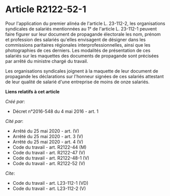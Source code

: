 # Article R2122-52-1

Pour l'application du premier alinéa de l'article L. 23-112-2, les organisations syndicales de salariés mentionnées au 1° de
l'article L. 23-112-1 peuvent faire figurer sur leur document de propagande électorale les nom, prénom et profession des
salariés qu'elles envisagent de désigner dans les commissions paritaires régionales interprofessionnelles, ainsi que les
photographies de ces derniers. Les modalités de présentation de ces salariés sur les maquettes des documents de propagande
sont précisées par arrêté du ministre chargé du travail. 

Les organisations syndicales joignent à la maquette de leur document de propagande les déclarations sur l'honneur signées de
ces salariés attestant de leur qualité de salarié d'une entreprise de moins de onze salariés.

**Liens relatifs à cet article**

_Créé par_:

  - Décret n°2016-548 du 4 mai 2016 - art. 1

_Cité par_:

  - Arrêté du 25 mai 2020 - art. (V)
  - Arrêté du 25 mai 2020 - art. 3 (V)
  - Arrêté du 25 mai 2020 - art. 4 (V)
  - Code du travail - art. R2122-44 (M)
  - Code du travail - art. R2122-47 (V)
  - Code du travail - art. R2122-48-1 (V)
  - Code du travail - art. R2122-52 (V)

_Cite_:

  - Code du travail - art. L23-112-1 (VD)
  - Code du travail - art. L23-112-2 (V)

